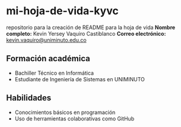 # mi-hoja-de-vida-kyvc
repositorio para la creación de README para la hoja de vida
**Nombre completo:** Kevin Yersey Vaquiro Castiblanco
**Correo electrónico:** kevin.vaquiro@uniminuto.edu.co
## Formación académica
- Bachiller Técnico en Informática
- Estudiante de Ingeniería de Sistemas en UNIMINUTO
## Habilidades
- Conocimientos básicos en programación
- Uso de herramientas colaborativas como GitHub
